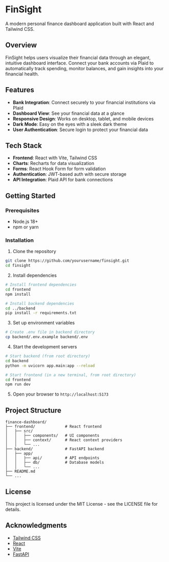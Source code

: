 # FinSight

A modern personal finance dashboard application built with React and Tailwind CSS.

## Overview

FinSight helps users visualize their financial data through an elegant, intuitive dashboard interface. Connect your bank accounts via Plaid to automatically track spending, monitor balances, and gain insights into your financial health.

## Features

- **Bank Integration**: Connect securely to your financial institutions via Plaid
- **Dashboard View**: See your financial data at a glance
- **Responsive Design**: Works on desktop, tablet, and mobile devices
- **Dark Mode**: Easy on the eyes with a sleek dark theme
- **User Authentication**: Secure login to protect your financial data

## Tech Stack

- **Frontend**: React with Vite, Tailwind CSS
- **Charts**: Recharts for data visualization
- **Forms**: React Hook Form for form validation
- **Authentication**: JWT-based auth with secure storage
- **API Integration**: Plaid API for bank connections

## Getting Started

### Prerequisites

- Node.js 18+
- npm or yarn

### Installation

1. Clone the repository

```bash
git clone https://github.com/yourusername/finsight.git
cd finsight
```

2. Install dependencies

```bash
# Install frontend dependencies
cd frontend
npm install

# Install backend dependencies
cd ../backend
pip install -r requirements.txt
```

3. Set up environment variables

```bash
# Create .env file in backend directory
cp backend/.env.example backend/.env
```

4. Start the development servers

```bash
# Start backend (from root directory)
cd backend
python -m uvicorn app.main:app --reload

# Start frontend (in a new terminal, from root directory)
cd frontend
npm run dev
```

5. Open your browser to `http://localhost:5173`

## Project Structure

```
finance-dashboard/
├── frontend/             # React frontend
│   ├── src/
│   │   ├── components/   # UI components
│   │   ├── context/      # React context providers
│   │   └── ...
├── backend/              # FastAPI backend
│   ├── app/
│   │   ├── api/          # API endpoints
│   │   ├── db/           # Database models
│   │   └── ...
├── README.md
└── ...
```

## License

This project is licensed under the MIT License - see the LICENSE file for details.

## Acknowledgments

- [Tailwind CSS](https://tailwindcss.com/)
- [React](https://reactjs.org/)
- [Vite](https://vitejs.dev/)
- [FastAPI](https://fastapi.tiangolo.com/)
